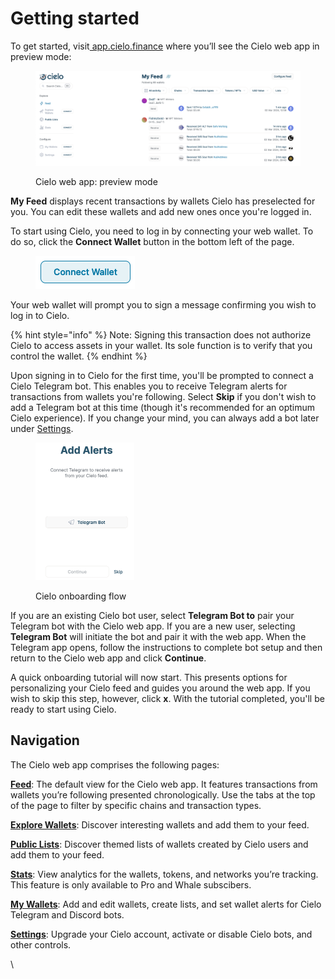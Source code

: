# Getting started

To get started, visit[ app.cielo.finance](https://app.cielo.finance/) where you’ll see the Cielo web app in preview mode:



<figure><img src=".gitbook/assets/Screenshot 2024-03-02 at 13.01.00.png" alt=""><figcaption><p>Cielo web app: preview mode</p></figcaption></figure>



**My Feed** displays recent transactions by wallets Cielo has preselected for you. You can edit these wallets and add new ones once you're logged in.

To start using Cielo, you need to log in by connecting your web wallet. To do so, click the **Connect Wallet** button in the bottom left of the page.

<figure><img src=".gitbook/assets/Screenshot 2024-03-02 at 13.09.07.png" alt=""><figcaption></figcaption></figure>

Your web wallet will prompt you to sign a message confirming you wish to log in to Cielo.

{% hint style="info" %}
Note: Signing this transaction does not authorize Cielo to access assets in your wallet. Its sole function is to verify that you control the wallet.
{% endhint %}

Upon signing in to Cielo for the first time, you'll be prompted to connect a Cielo Telegram bot. This enables you to receive Telegram alerts for transactions from wallets you're following. Select **Skip** if you don't wish to add a Telegram bot at this time (though it's recommended for an optimum Cielo experience). If you change your mind, you can always add a bot later under [Settings](https://app.cielo.finance/settings).



<figure><img src=".gitbook/assets/Screenshot 2024-03-02 at 13.13.56.png" alt="" width="158"><figcaption><p>Cielo onboarding flow</p></figcaption></figure>

If you are an existing Cielo bot user, select **Telegram Bot to** pair your Telegram bot with the Cielo web app. If you are a new user, selecting **Telegram Bot** will initiate the bot and pair it with the web app. When the Telegram app opens, follow the instructions to complete bot setup and then return to the Cielo web app and click **Continue**.

A quick onboarding tutorial will now start. This presents options for personalizing your Cielo feed and guides you around the web app. If you wish to skip this step, however, click **x**. With the tutorial completed, you'll be ready to start using Cielo.

## Navigation

The Cielo web app comprises the following pages:

[**Feed**](https://app.cielo.finance/feed): The default view for the Cielo web app. It features transactions from wallets you’re following presented chronologically. Use the tabs at the top of the page to filter by specific chains and transaction types.

[**Explore Wallets**](https://app.cielo.finance/explore-wallets): Discover interesting wallets and add them to your feed.

[**Public Lists**](https://app.cielo.finance/public-lists): Discover themed lists of wallets created by Cielo users and add them to your feed.

[**Stats**](https://app.cielo.finance/stats): View analytics for the wallets, tokens, and networks you’re tracking. This feature is only available to Pro and Whale subscibers.

[**My Wallets**](https://app.cielo.finance/my-wallets): Add and edit wallets, create lists, and set wallet alerts for Cielo Telegram and Discord bots.

[**Settings**](https://app.cielo.finance/settings): Upgrade your Cielo account, activate or disable Cielo bots, and other controls.



\

